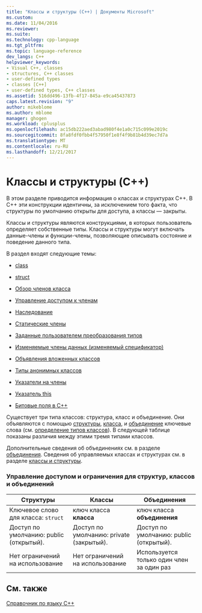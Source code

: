 ```yaml
---
title: "Классы и структуры (C++) | Документы Microsoft"
ms.custom: 
ms.date: 11/04/2016
ms.reviewer: 
ms.suite: 
ms.technology: cpp-language
ms.tgt_pltfrm: 
ms.topic: language-reference
dev_langs: C++
helpviewer_keywords:
- Visual C++, classes
- structures, C++ classes
- user-defined types
- classes [C++]
- user-defined types, C++ classes
ms.assetid: 516dd496-13fb-4f17-845a-e9ca45437873
caps.latest.revision: "9"
author: mikeblome
ms.author: mblome
manager: ghogen
ms.workload: cplusplus
ms.openlocfilehash: ac15db222aed3abad980f4e1a0c715c099e2019c
ms.sourcegitcommit: 8fa8fdf0fbb4f57950f1e8f4f9b81b4d39ec7d7a
ms.translationtype: MT
ms.contentlocale: ru-RU
ms.lasthandoff: 12/21/2017
---
```

# <a name="classes-and-structs-c"></a>Классы и структуры (C++)
В этом разделе приводится информация о классах и структурах C++. В C++ эти конструкции идентичны, за исключением того факта, что структуры по умолчанию открыты для доступа, а классы — закрыты.  
  
 Классы и структуры являются конструкциями, в которых пользователь определяет собственные типы. Классы и структуры могут включать данные-члены и функции-члены, позволяющие описывать состояние и поведение данного типа.  
  
 В раздел входят следующие темы:  
  
-   [class](../cpp/class-cpp.md)  
  
-   [struct](../cpp/struct-cpp.md)  
  
-   [Обзор членов класса](../cpp/class-member-overview.md)  
  
-   [Управление доступом к членам](../cpp/member-access-control-cpp.md)  
  
-   [Наследование](../cpp/inheritance-cpp.md)  
  
-   [Статические члены](../cpp/static-members-cpp.md)  
  
-   [Заданные пользователем преобразования типов](../cpp/user-defined-type-conversions-cpp.md)  
  
-   [Изменяемые члены данных (изменяемый спецификатор)](../cpp/mutable-data-members-cpp.md)  
  
-   [Объявления вложенных классов](../cpp/nested-class-declarations.md)  
  
-   [Типы анонимных классов](../cpp/anonymous-class-types.md)  
  
-   [Указатели на члены](../cpp/pointers-to-members.md)  
  
-   [Указатель this](../cpp/this-pointer.md)  
  
-   [Битовые поля в C++](../cpp/cpp-bit-fields.md)  
  
 Существует три типа классов: структура, класс и объединение. Они объявляются с помощью [структуры](../cpp/struct-cpp.md), [класса](../cpp/class-cpp.md), и [объединение](../cpp/unions.md) ключевые слова (см. [определение типов классов](http://msdn.microsoft.com/en-us/e8c65425-0f3a-4dca-afc2-418c3b1e57da)). В следующей таблице показаны различия между этими тремя типами классов.  
  
 Дополнительные сведения об объединениях см. в разделе [объединения](../cpp/unions.md). Сведения об управляемых классах и структурах см. в разделе [классы и структуры](../windows/classes-and-structs-cpp-component-extensions.md).  
  
### <a name="access-control-and-constraints-of-structures-classes-and-unions"></a>Управление доступом и ограничения для структур, классов и объединений  
  
|Структуры|Классы|Объединения|  
|----------------|-------------|------------|  
|Ключевое слово для класса: `struct`|ключ класса **класса**|ключ класса **объединения**|  
|Доступ по умолчанию: public (открытый).|Доступ по умолчанию: private (закрытый).|Доступ по умолчанию: public (открытый).|  
|Нет ограничений на использование|Нет ограничений на использование|Используется только один член за один раз|  
  
## <a name="see-also"></a>См. также  
 [Справочник по языку C++](../cpp/cpp-language-reference.md)